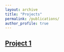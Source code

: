 ```yaml
---
layout: archive
title: "Projects"
permalink: /publications/
author_profile: true
---
```

## [Project 1](http://google.com)
<!-- ![pro1](https://www.incimages.com/uploaded_files/image/970x450/getty_883231284_200013331818843182490_335833.jpg) -->
<!-- {% if author.googlescholar %}
  You can also find my articles on <u><a href="{{author.googlescholar}}">my Google Scholar profile</a>.</u>
{% endif %}

{% include base_path %}

{% for post in site.publications reversed %}
  {% include archive-single.html %}
{% endfor %} -->
